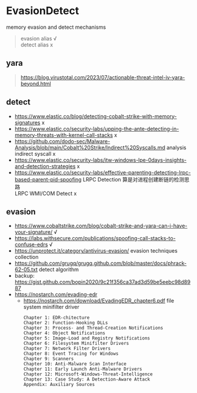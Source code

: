 # EvasionDetect
memory evasion and detect mechanisms

> evasion alias √       
> detect alias x      

## yara  
> https://blog.virustotal.com/2023/07/actionable-threat-intel-iv-yara-beyond.html  


## detect  
* https://www.elastic.co/blog/detecting-cobalt-strike-with-memory-signatures              x
* https://www.elastic.co/security-labs/upping-the-ante-detecting-in-memory-threats-with-kernel-call-stacks  x
* https://github.com/dodo-sec/Malware-Analysis/blob/main/Cobalt%20Strike/Indirect%20Syscalls.md  analysis indirect syscall x
* https://www.elastic.co/security-labs/itw-windows-lpe-0days-insights-and-detection-strategies x
* https://www.elastic.co/security-labs/effective-parenting-detecting-lrpc-based-parent-pid-spoofing 
  LRPC Detection  算是对进程创建断链的检测思路  
  LRPC  WMI/COM  Detect   x  



## evasion  
* https://www.cobaltstrike.com/blog/cobalt-strike-and-yara-can-i-have-your-signature/     √
* https://labs.withsecure.com/publications/spoofing-call-stacks-to-confuse-edrs           √
* https://unprotect.it/category/antivirus-evasion/       evasion techniques collection
* https://github.com/grugq/grugq.github.com/blob/master/docs/phrack-62-05.txt      detect algorithm
* backup: https://gist.github.com/bopin2020/9c21f356ca37ad3d59be5eebc98d8987
* https://nostarch.com/evading-edr
  * https://nostarch.com/download/EvadingEDR_chapter6.pdf     file system minifilter driver
    ```
    Chapter 1: EDR-chitecture
    Chapter 2: Function-Hooking DLLs
    Chapter 3: Process- and Thread-Creation Notifications
    Chapter 4: Object Notifications
    Chapter 5: Image-Load and Registry Notifications
    Chapter 6: Filesystem Minifilter Drivers
    Chapter 7: Network Filter Drivers
    Chapter 8: Event Tracing for Windows
    Chapter 9: Scanners
    Chapter 10: Anti-Malware Scan Interface
    Chapter 11: Early Launch Anti-Malware Drivers
    Chapter 12: Microsoft-Windows-Threat-Intelligence
    Chapter 13: Case Study: A Detection-Aware Attack
    Appendix: Auxiliary Sources
    ```     
